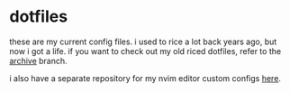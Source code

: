 # dotfiles

these are my current config files. i used to rice a lot back years ago, but now i got a life.
if you want to check out my old riced dotfiles, refer to the [archive](https://github.com/dapine/dotfiles/tree/archive) branch.

i also have a separate repository for my nvim editor custom configs [here](https://github.com/dapine/nvim).
